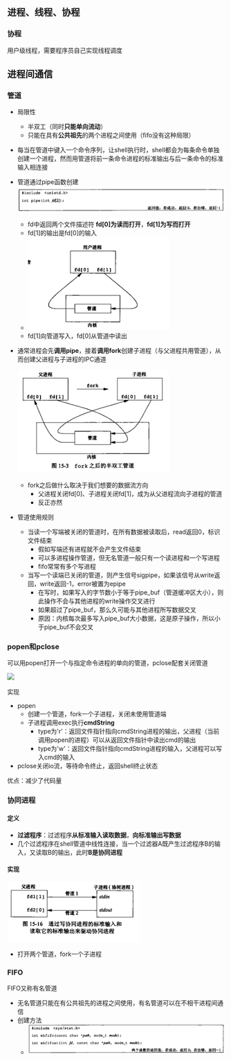 ## 进程、线程、协程

### 协程

用户级线程，需要程序员自己实现线程调度

## 进程间通信

### 管道

- 局限性
  - 半双工（同时**只能单向流动**）
  - 只能在具有**公共祖先**的两个进程之间使用（fifo没有这种局限）

- 每当在管道中键入一个命令序列，让shell执行时，shell都会为每条命令单独创建一个进程，然而用管道将前一条命令进程的标准输出与后一条命令的标准输入相连接

- 管道通过pipe函数创建![](./pic/pipe.png)

  - fd中返回两个文件描述符 **fd[0]为读而打开**，**fd[1]为写而打开**
  - fd[1]的输出是fd[0]的输入
  - ![](./pic/pipe1.png)
  - fd[1]向管道写入，fd[0]从管道中读出

- 通常进程会先**调用pipe**，接着**调用fork**创建子进程（与父进程共用管道），从而创建父进程与子进程的IPC通道

   ![](./pic/pipe2.png)

  - fork之后做什么取决于我们想要的数据流方向
    - 父进程关闭fd[0]、子进程关闭fd[1]，成为从父进程流向子进程的管道
    - 反正亦然

- 管道使用规则

  - 当读一个写端被关闭的管道时，在所有数据被读取后，read返回0，标识文件结束
    - 假如写端还有进程就不会产生文件结束
    - 可以多进程操作管道，但无名管道一般只有一个读进程和一个写进程
    - fifo常常有多个写进程
  - 当写一个读端已关闭的管道，则产生信号sigpipe，如果该信号从write返回，write返回-1，error被置为epipe
    - 在写时，如果写入的字节数小于等于pipe_buf（管道缓冲区大小），则此操作不会与其他进程的write操作交叉进行
    - 如果超过了pipe_buf，那么久可能与其他进程所写数据交叉
    - 原因：内核每次最多写入pipe_buf大小数据，这是原子操作，所以小于pipe_buf不会交叉

### popen和pclose

可以用popen打开一个与指定命令进程的单向的管道，pclose配套关闭管道

![](./pic/popen和pclose.png)

实现

- popen
  - 创建一个管道，fork一个子进程，关闭未使用管道端
  - 子进程调用exec执行**cmdString**
    - type为'r'：返回文件指针指向cmdString进程的输出，父进程（当前调用popen的进程）可以从返回文件指针中读出cmd的输出
    - type为'w'：返回文件指针指向cmdString进程的输入，父进程可以写入cmd的输入
- pclose关闭io流，等待命令终止，返回shell终止状态

优点：减少了代码量

### 协同进程

#### 定义

- **过滤程序**：过滤程序**从标准输入读取数据**，**向标准输出写数据**
- 几个过滤程序在shell管道中线性连接，当一个过滤器A既产生过滤程序B的输入，又读取B的输出，此时**B是协同进程**

#### 实现

![](./pic/协同进程.png)

- 打开两个管道，fork一个子进程

### FIFO

FIFO又称有名管道

- 无名管道只能在有公共祖先的进程之间使用，有名管道可以在不相干进程间通信
- 创建方法
  - ![](./pic/fifo.png)

